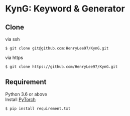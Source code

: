 # KynG: Keyword &amp; Generator

## Clone
via ssh
```
$ git clone git@github.com:HenryLee97/KynG.git
```
via https
```
$ git clone https://github.com/HenryLee97/KynG.git
```

## Requirement
Python 3.6 or above  
Install [PyTorch](https://pytorch.org)
```
$ pip install requirement.txt
```